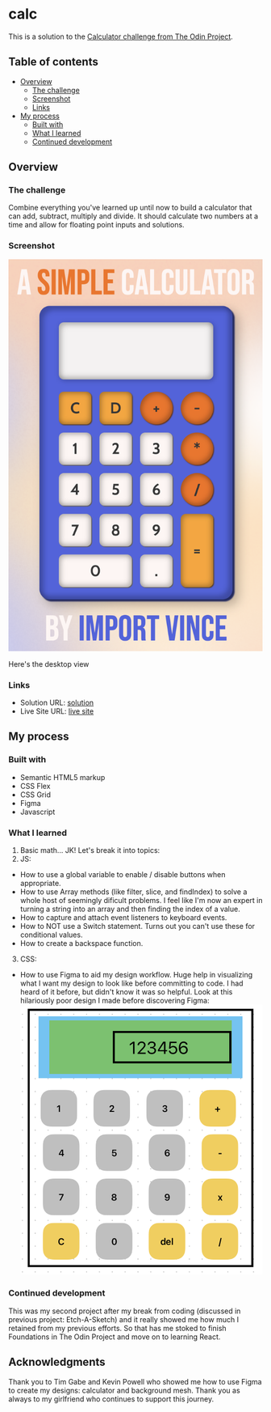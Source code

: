 # calc

This is a solution to the [Calculator challenge from The Odin Project](https://www.theodinproject.com/lessons/foundations-calculator).

## Table of contents

- [Overview](#overview)
  - [The challenge](#the-challenge)
  - [Screenshot](#screenshot)
  - [Links](#links)
- [My process](#my-process)
  - [Built with](#built-with)
  - [What I learned](#what-i-learned)
  - [Continued development](#continued-development)

## Overview

### The challenge

Combine everything you've learned up until now to build a calculator that can add, subtract, multiply and divide. It should calculate two numbers at a time and allow for floating point inputs and solutions. 

### Screenshot

![](images/calc-screenshot.png)

Here's the desktop view

### Links

- Solution URL: [solution](https://github.com/importvince/calc)
- Live Site URL: [live site](https://importvince.github.io/calc/)

## My process

### Built with

- Semantic HTML5 markup
- CSS Flex
- CSS Grid
- Figma
- Javascript

### What I learned

1. Basic math... JK! Let's break it into topics:
2. JS:
- How to use a global variable to enable / disable buttons when appropriate. 
- How to use Array methods (like filter, slice, and findIndex) to solve a whole host of seemingly dificult problems. I feel like I'm now an expert in turning a string into an array and then finding the index of a value. 
- How to capture and attach event listeners to keyboard events. 
- How to NOT use a Switch statement. Turns out you can't use these for conditional values. 
- How to create a backspace function. 
3. CSS:
- How to use Figma to aid my design workflow. Huge help in visualizing what I want my design to look like before committing to code. I had heard of it before, but didn't know it was so helpful. Look at this hilariously poor design I made before discovering Figma: ![](images/early-screenshot.png)

### Continued development

This was my second project after my break from coding (discussed in previous project: Etch-A-Sketch) and it really showed me how much I retained from my previous efforts. So that has me stoked to finish Foundations in The Odin Project and move on to learning React.  

## Acknowledgments

Thank you to Tim Gabe and Kevin Powell who showed me how to use Figma to create my designs: calculator and background mesh. Thank you as always to my girlfriend who continues to support this journey. 

